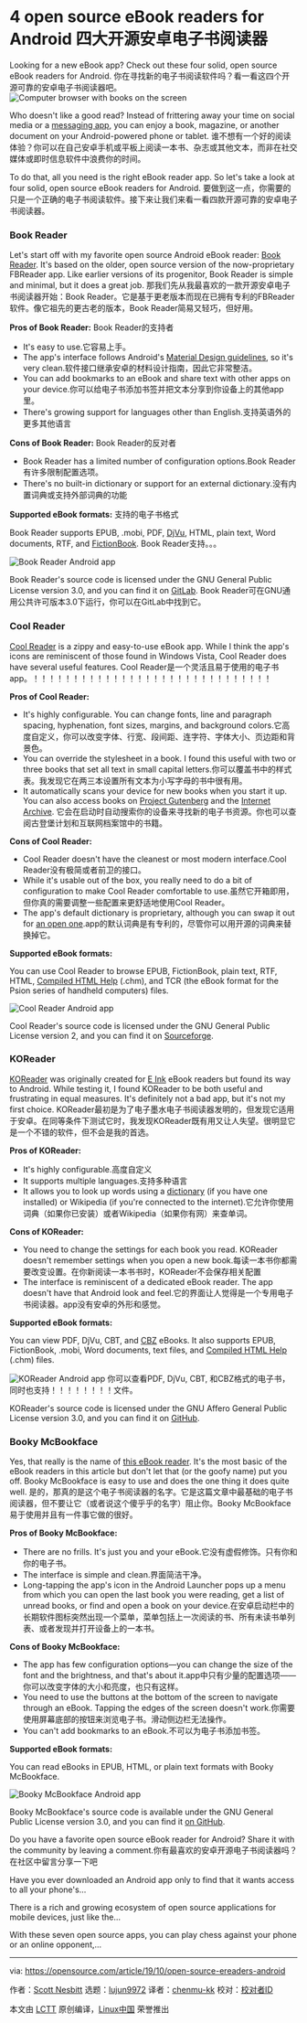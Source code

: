 [#]: collector: (lujun9972)
[#]: translator: (chenmu-kk)
[#]: reviewer: ( )
[#]: publisher: ( )
[#]: url: ( )
[#]: subject: (4 open source eBook readers for Android)
[#]: via: (https://opensource.com/article/19/10/open-source-ereaders-android)
[#]: author: (Scott Nesbitt https://opensource.com/users/scottnesbitt)

4 open source eBook readers for Android
四大开源安卓电子书阅读器
======
Looking for a new eBook app? Check out these four solid, open source
eBook readers for Android.
你在寻找新的电子书阅读软件吗？看一看这四个开源可靠的安卓电子书阅读器吧。
![Computer browser with books on the screen][1]

Who doesn't like a good read? Instead of frittering away your time on social media or a [messaging app][2], you can enjoy a book, magazine, or another document on your Android-powered phone or tablet.
谁不想有一个好的阅读体验？你可以在自己安卓手机或平板上阅读一本书、杂志或其他文本，而非在社交媒体或即时信息软件中浪费你的时间。

To do that, all you need is the right eBook reader app. So let's take a look at four solid, open source eBook readers for Android.
要做到这一点，你需要的只是一个正确的电子书阅读软件。接下来让我们来看一看四款开源可靠的安卓电子书阅读器。

### Book Reader

Let's start off with my favorite open source Android eBook reader: [Book Reader][3]. It's based on the older, open source version of the now-proprietary FBReader app. Like earlier versions of its progenitor, Book Reader is simple and minimal, but it does a great job.
那我们先从我最喜欢的一款开源安卓电子书阅读器开始：Book Reader。它是基于更老版本而现在已拥有专利的FBReader软件。像它祖先的更古老的版本，Book Reader简易又轻巧，但好用。

**Pros of Book Reader:**
Book Reader的支持者

  * It's easy to use.它容易上手。
  * The app's interface follows Android's [Material Design guidelines][4], so it's very clean.软件接口继承安卓的材料设计指南，因此它非常整洁。
  * You can add bookmarks to an eBook and share text with other apps on your device.你可以给电子书添加书签并把文本分享到你设备上的其他app里。
  * There's growing support for languages other than English.支持英语外的更多其他语言



**Cons of Book Reader:**
Book Reader的反对者

  * Book Reader has a limited number of configuration options.Book Reader有许多限制配置选项。
  * There's no built-in dictionary or support for an external dictionary.没有内置词典或支持外部词典的功能



**Supported eBook formats:**
支持的电子书格式

Book Reader supports EPUB, .mobi, PDF, [DjVu][5], HTML, plain text, Word documents, RTF, and [FictionBook][6].
Book Reader支持。。。

![Book Reader Android app][7]

Book Reader's source code is licensed under the GNU General Public License version 3.0, and you can find it on [GitLab][8].
Book Reader可在GNU通用公共许可版本3.0下运行，你可以在GitLab中找到它。

### Cool Reader

[Cool Reader][9] is a zippy and easy-to-use eBook app. While I think the app's icons are reminiscent of those found in Windows Vista, Cool Reader does have several useful features.
Cool Reader是一个灵活且易于使用的电子书app。！！！！！！！！！！！！！！！！！！！！！！！！！！！！！！

**Pros of Cool Reader:**

  * It's highly configurable. You can change fonts, line and paragraph spacing, hyphenation, font sizes, margins, and background colors.它高度自定义，你可以改变字体、行宽、段间距、连字符、字体大小、页边距和背景色。
  * You can override the stylesheet in a book. I found this useful with two or three books that set all text in small capital letters.你可以覆盖书中的样式表。我发现它在两三本设置所有文本为小写字母的书中很有用。
  * It automatically scans your device for new books when you start it up. You can also access books on [Project Gutenberg][10] and the [Internet Archive][11].
  它会在启动时自动搜索你的设备来寻找新的电子书资源。你也可以查阅古登堡计划和互联网档案馆中的书籍。



**Cons of Cool Reader:**

  * Cool Reader doesn't have the cleanest or most modern interface.Cool Reader没有极简或者前卫的接口。
  * While it's usable out of the box, you really need to do a bit of configuration to make Cool Reader comfortable to use.虽然它开箱即用，但你真的需要调整一些配置来更舒适地使用Cool Reader。
  * The app's default dictionary is proprietary, although you can swap it out for [an open one][12].app的默认词典是有专利的，尽管你可以用开源的词典来替换掉它。



**Supported eBook formats:**

You can use Cool Reader to browse EPUB, FictionBook, plain text, RTF, HTML, [Compiled HTML Help][13] (.chm), and TCR (the eBook format for the Psion series of handheld computers) files.

![Cool Reader Android app][14]

Cool Reader's source code is licensed under the GNU General Public License version 2, and you can find it on [Sourceforge][15].

### KOReader

[KOReader][16] was originally created for [E Ink][17] eBook readers but found its way to Android. While testing it, I found KOReader to be both useful and frustrating in equal measures. It's definitely not a bad app, but it's not my first choice.
KOReader最初是为了电子墨水电子书阅读器发明的，但发现它适用于安卓。在同等条件下测试它时，我发现KOReader既有用又让人失望。很明显它是一个不错的软件，但不会是我的首选。

**Pros of KOReader:**

  * It's highly configurable.高度自定义
  * It supports multiple languages.支持多种语言
  * It allows you to look up words using a [dictionary][18] (if you have one installed) or Wikipedia (if you're connected to the internet).它允许你使用词典（如果你已安装）或者Wikipedia（如果你有网）来查单词。



**Cons of KOReader:**

  * You need to change the settings for each book you read. KOReader doesn't remember settings when you open a new book.每读一本书你都需要改变设置。在你新阅读一本书书时，KOReader不会保存相关配置
  * The interface is reminiscent of a dedicated eBook reader. The app doesn't have that Android look and feel.它的界面让人觉得是一个专用电子书阅读器。app没有安卓的外形和感觉。



**Supported eBook formats:**

You can view PDF, DjVu, CBT, and [CBZ][5] eBooks. It also supports EPUB, FictionBook, .mobi, Word documents, text files, and [Compiled HTML Help][13] (.chm) files.

![KOReader Android app][19]
你可以查看PDF, DjVu, CBT, 和CBZ格式的电子书，同时也支持！！！！！！！！文件。

KOReader's source code is licensed under the GNU Affero General Public License version 3.0, and you can find it on [GitHub][20].

### Booky McBookface

Yes, that really is the name of [this eBook reader][21]. It's the most basic of the eBook readers in this article but don't let that (or the goofy name) put you off. Booky McBookface is easy to use and does the one thing it does quite well.
是的，那真的是这个电子书阅读器的名字。它是这篇文章中最基础的电子书阅读器，但不要让它（或者说这个傻乎乎的名字）阻止你。Booky McBookface易于使用并且有一件事它做的很好。

**Pros of Booky McBookface:**

  * There are no frills. It's just you and your eBook.它没有虚假修饰。只有你和你的电子书。
  * The interface is simple and clean.界面简洁干净。
  * Long-tapping the app's icon in the Android Launcher pops up a menu from which you can open the last book you were reading, get a list of unread books, or find and open a book on your device.在安卓启动栏中的长期软件图标突然出现一个菜单，菜单包括上一次阅读的书、所有未读书单列表、或者发现并打开设备上的一本书。



**Cons of Booky McBookface:**

  * The app has few configuration options—you can change the size of the font and the brightness, and that's about it.app中只有少量的配置选项——你可以改变字体的大小和亮度，也只有这样。
  * You need to use the buttons at the bottom of the screen to navigate through an eBook. Tapping the edges of the screen doesn't work.你需要使用屏幕底部的按钮来浏览电子书。滑动侧边栏无法操作。
  * You can't add bookmarks to an eBook.不可以为电子书添加书签。



**Supported eBook formats:**

You can read eBooks in EPUB, HTML, or plain text formats with Booky McBookface.

![Booky McBookface Android app][22]

Booky McBookface's source code is available under the GNU General Public License version 3.0, and you can find it [on GitHub][23].

Do you have a favorite open source eBook reader for Android? Share it with the community by leaving a comment.你有最喜欢的安卓开源电子书阅读器吗？在社区中留言分享一下吧

Have you ever downloaded an Android app only to find that it wants access to all your phone's...

There is a rich and growing ecosystem of open source applications for mobile devices, just like the...

With these seven open source apps, you can play chess against your phone or an online opponent,...

--------------------------------------------------------------------------------

via: https://opensource.com/article/19/10/open-source-ereaders-android

作者：[Scott Nesbitt][a]
选题：[lujun9972][b]
译者：[chenmu-kk](https://github.com/chenmu-kk)
校对：[校对者ID](https://github.com/校对者ID)

本文由 [LCTT](https://github.com/LCTT/TranslateProject) 原创编译，[Linux中国](https://linux.cn/) 荣誉推出

[a]: https://opensource.com/users/scottnesbitt
[b]: https://github.com/lujun9972
[1]: https://opensource.com/sites/default/files/styles/image-full-size/public/lead-images/computer_browser_program_books_read.jpg?itok=iNMWe8Bu (Computer browser with books on the screen)
[2]: https://opensource.com/article/19/3/open-messenger-client
[3]: https://f-droid.org/en/packages/com.github.axet.bookreader/
[4]: https://material.io/design/
[5]: https://opensource.com/article/19/3/comic-book-archive-djvu
[6]: https://en.wikipedia.org/wiki/FictionBook
[7]: https://opensource.com/sites/default/files/uploads/book_reader-book-list.png (Book Reader Android app)
[8]: https://gitlab.com/axet/android-book-reader/tree/HEAD
[9]: https://f-droid.org/en/packages/org.coolreader/
[10]: https://www.gutenberg.org/
[11]: https://archive.org
[12]: http://aarddict.org/
[13]: https://fileinfo.com/extension/chm
[14]: https://opensource.com/sites/default/files/uploads/cool_reader-icons.png (Cool Reader Android app)
[15]: https://sourceforge.net/projects/crengine/
[16]: https://f-droid.org/en/packages/org.koreader.launcher/
[17]: https://en.wikipedia.org/wiki/E_Ink
[18]: https://github.com/koreader/koreader/wiki/Dictionary-support
[19]: https://opensource.com/sites/default/files/uploads/koreader-lookup.png (KOReader Android app)
[20]: https://github.com/koreader/koreader
[21]: https://f-droid.org/en/packages/com.quaap.bookymcbookface/
[22]: https://opensource.com/sites/default/files/uploads/booky_mcbookface-menu.png (Booky McBookface Android app)
[23]: https://github.com/quaap/BookyMcBookface
